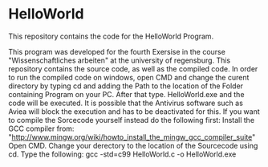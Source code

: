 # HelloWorld
This repository contains the code for the HelloWorld Program.

This program was developed for the fourth Exersise in the course "Wissenschaftliches arbeiten" at the university of regensburg.
This repository contains the source code, as well as the compiled code. In order to run the compiled code on windows, open CMD and change the curent directory by typing cd and adding the Path to the location of the Folder containing Program on your PC.
After that type. HelloWorld.exe and the code will be executed. It is possible that the Antivirus software such as Aviea will block the execution and has to be deactivated for this.
If you want to compile the Sorcecode yourself instead do the following first: Install the GCC compiler from: "http://www.mingw.org/wiki/howto_install_the_mingw_gcc_compiler_suite" Open CMD. Change your derectory to the location of the Sourcecode using cd. Type the following:  gcc -std=c99 HelloWorld.c -o HelloWorld.exe
